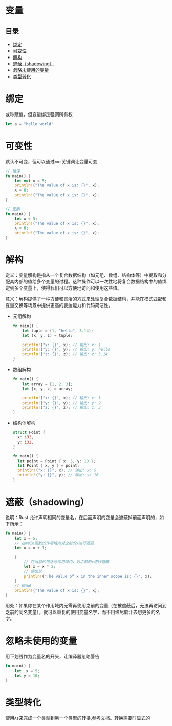 # 变量

## 目录

-   [绑定](#绑定)
-   [可变性](#可变性)
-   [解构](#解构)
-   [遮蔽（shadowing）](#遮蔽shadowing)
-   [忽略未使用的变量](#忽略未使用的变量)
-   [类型转化](#类型转化)

# 绑定

或称赋值，但变量绑定强调所有权

```rust
let a = "hello world"
```

# 可变性

默认不可变，但可以通过`mut`关键词让变量可变

```rust
// 错误
fn main() {
    let mut x = 5;
    println!("The value of x is: {}", x);
    x = 6;
    println!("The value of x is: {}", x);
}

// 正确
fn main() {
    let x = 5;
    println!("The value of x is: {}", x);
    x = 6;
    println!("The value of x is: {}", x);
}

```

# 解构

定义：变量解构是指从一个复合数据结构（如元组、数组、结构体等）中提取和分配其内部的值给多个变量的过程。这种操作可以一次性地将复合数据结构中的值绑定到多个变量上，使得我们可以方便地访问和使用这些值。

意义：解构提供了一种方便和灵活的方式来处理复合数据结构，并能在模式匹配和变量交换等场景中提供更高的表达能力和代码简洁性。

-   元组解构
    ```rust
    fn main() {
        let tuple = (1, "hello", 3.14);
        let (x, y, z) = tuple;

        println!("x: {}", x); // 输出: x: 1
        println!("y: {}", y); // 输出: y: hello
        println!("z: {}", z); // 输出: z: 3.14
    }
    ```
-   数组解构
    ```rust
    fn main() {
        let array = [1, 2, 3];
        let [x, y, z] = array;

        println!("x: {}", x); // 输出: x: 1
        println!("y: {}", y); // 输出: y: 2
        println!("z: {}", z); // 输出: z: 3
    }
    ```
-   结构体解构
    ```rust
    struct Point {
      x: i32,
      y: i32,
    }

    fn main() {
      let point = Point { x: 5, y: 10 };
      let Point { x, y } = point;
      println!("x: {}", x); // 输出: x: 5
      println!("y: {}", y); // 输出: y: 10
    }
    ```

# 遮蔽（shadowing）

说明：Rust 允许声明相同的变量名，在后面声明的变量会遮蔽掉前面声明的，如下所示：

```rust
fn main() {
    let x = 5;
    // 在main函数的作用域内对之前的x进行遮蔽
    let x = x + 1;

    {
        // 在当前的花括号作用域内，对之前的x进行遮蔽
        let x = x * 2;
        // 输出16
        println!("The value of x in the inner scope is: {}", x);
    }
    // 输出6
    println!("The value of x is: {}", x);
}
```

用处：如果你在某个作用域内无需再使用之前的变量（在被遮蔽后，无法再访问到之前的同名变量），就可以重复的使用变量名字，而不用绞尽脑汁去想更多的名字。

# 忽略未使用的变量

用下划线作为变量名的开头，让编译器忽略警告

```rust
fn main() {
    let _x = 5;
    let y = 10;
}
```

# 类型转化

使用`As`来完成一个类型到另一个类型的转换,[参考文档](https://course.rs/advance/into-types/converse.html "参考文档")。转换需要时显式的
